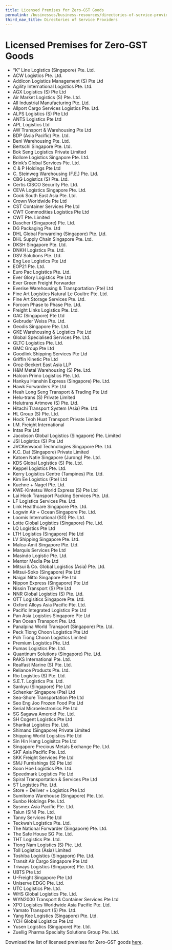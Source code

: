 ```yaml
---
title: Licensed Premises for Zero-GST Goods
permalink: /businesses/business-resources/directories-of-service-providers/licensed-premises-for-zero-gst-goods
third_nav_title: Directories of Service Providers
---
```


# Licensed Premises for Zero-GST Goods

-   “K” Line Logistics (Singapore) Pte. Ltd.
-   ACW Logistics Pte. Ltd.
-   Addicon Logistics Management (S) Pte Ltd
-   Agility International Logistics Pte. Ltd.
-   AGX Logistics (S) Pte Ltd
-   Air Market Logistics (S) Pte. Ltd.
-   All Industrial Manufacturing Pte. Ltd.
-   Allport Cargo Services Logistics Pte. Ltd.
-   ALPS Logistics (S) Pte Ltd
-   ANTS Logistics Pte Ltd
-   APL Logistics Ltd
-   AW Transport & Warehousing Pte Ltd
-   BDP (Asia Pacific) Pte. Ltd.
-   Beni Warehousing Pte. Ltd.
-   Bertschi Singapore Pte. Ltd.
-   Bok Seng Logistics Private Limited
-   Bollore Logistics Singapore Pte. Ltd.
-   Brink’s Global Services Pte. Ltd.
-   C & P Holdings Pte Ltd
-   C. Steinweg Warehousing (F.E.) Pte. Ltd.
-   CBG Logistics (S) Pte. Ltd.
-   Certis CISCO Security Pte. Ltd.
-   CEVA Logistics Singapore Pte. Ltd.
-   Cook South East Asia Pte. Ltd.
-   Crown Worldwide Pte Ltd
-   CST Container Services Pte Ltd
-   CWT Commodities Logistics Pte Ltd
-   CWT Pte. Limited
-   Dascher (Singapore) Pte. Ltd.
-   DG Packaging Pte. Ltd
-   DHL Global Forwarding (Singapore) Pte. Ltd.
-   DHL Supply Chain Singapore Pte. Ltd.
-   DKSH Singapore Pte. Ltd.
-   DNKH Logistics Pte. Ltd.
-   DSV Solutions Pte. Ltd.
-   Eng Lee Logistics Pte Ltd
-   EOP21 Pte. Ltd.
-   Euro Pac Logistics Pte. Ltd.
-   Ever Glory Logistics Pte Ltd
-   Ever Green Freight Forwarder
-   Everise Warehousing & Transportation (Pte) Ltd
-   Fine Art Logistics Natural Le Coultre Pte. Ltd.
-   Fine Art Storage Services Pte. Ltd.
-   Forcom Phase to Phase Pte. Ltd.
-   Freight Links Logistics Pte. Ltd.
-   GAC (Singapore) Pte Ltd
-   Gebruder Weiss Pte. Ltd.
-   Geodis Singapore Pte. Ltd.
-   GKE Warehousing & Logistics Pte Ltd
-   Global Specialised Services Pte. Ltd.
-   GLTC Logistics Pte. Ltd.
-   GMC Group Pte Ltd
-   Goodlink Shipping Services Pte Ltd
-   Griffin Kinetic Pte Ltd
-   Groz-Beckert East Asia LLP
-   H&M Metal Warehousing (S) Pte. Ltd.
-   Halcon Primo Logistics Pte. Ltd.
-   Hankyu Hanshin Express (Singapore) Pte. Ltd.
-   Hawk Forwarders Pte Ltd
-   Heah Long Seng Transport & Trading Pte Ltd
-   Helu-trans (S) Private Limited
-   Helutrans Artmove (S) Pte. Ltd.
-   Hitachi Transport System (Asia) Pte. Ltd.
-   HL Group (S) Pte. Ltd.
-   Hock Teoh Huat Transport Private Limited
-   I.M. Freight International
-   Intas Pte Ltd
-   Jacobson Global Logistics (Singapore) Pte. Limited
-   JSI Logistics (S) Pte Ltd
-   JVCKenwood Technologies Singapore Pte. Ltd.
-   K.C. Dat (Singapore) Private Limited
-   Katoen Natie Singapore (Jurong) Pte. Ltd.
-   KDS Global Logistics (S) Pte. Ltd.
-   Keppel Logistics Pte. Ltd.
-   Kerry Logistics Centre (Tampines) Pte. Ltd.
-   Kim Ee Logistics (Pte) Ltd
-   Kuehne + Nagel Pte. Ltd.
-   KWE-Kintetsu World Express (S) Pte Ltd
-   Lai Hock Transport Packing Services Pte. Ltd.
-   LF Logistics Services Pte. Ltd.
-   Link Healthcare Singapore Pte. Ltd.
-   Logwin Air + Ocean Singapore Pte. Ltd.
-   Loomis International (SG) Pte. Ltd.
-   Lotte Global Logistics (Singapore) Pte. Ltd.
-   LQ Logistics Pte Ltd
-   LTH Logistics (Singapore) Pte Ltd
-   LV Shipping Singapore Pte. Ltd.
-   Malca-Amit Singapore Pte. Ltd.
-   Marquis Services Pte Ltd
-   Masindo Logistic Pte. Ltd.
-   Mentor Media Pte Ltd
-   Mitsui & Co. Global Logistics (Asia) Pte. Ltd.
-   Mitsui-Soko (Singapore) Pte Ltd
-   Naigai Nitto Singapore Pte Ltd
-   Nippon Express (Singapore) Pte Ltd
-   Nissin Transport (S) Pte Ltd
-   NNR Global Logistics (S) Pte. Ltd.
-   OTT Logisitics Singapore Pte. Ltd.
-   Oxford Alloys Asia Pacific Pte. Ltd.
-   Pacific Integrated Logistics Pte Ltd
-   Pan Asia Logistics Singapore Pte Ltd
-   Pan Ocean Transport Pte. Ltd.
-   Panalpina World Transport (Singapore) Pte. Ltd.
-   Peck Tiong Choon Logistics Pte Ltd
-   Poh Tiong Choon Logistics Limited
-   Premium Logistics Pte. Ltd.
-   Pumas Logistics Pte. Ltd.
-   Quantinum Solutions (Singapore) Pte. Ltd.
-   RAKS International Pte. Ltd.
-   Realfast Marine (S) Pte. Ltd.
-   Reliance Products Pte. Ltd.
-   Rio Logistics (S) Pte. Ltd.
-   S.E.T. Logistics Pte. Ltd.
-   Sankyu (Singapore) Pte Ltd
-   Schenker Singapore (Pte) Ltd
-   Sea-Shore Transportation Pte Ltd
-   Seo Eng Joo Frozen Food Pte Ltd
-   Serial Microelectronics Pte Ltd
-   SG Sagawa Ameroid Pte. Ltd.
-   SH Cogent Logistics Pte Ltd
-   Sharikat Logistics Pte. Ltd.
-   Shimano (Singapore) Private Limited
-   Shipping World Logistics Pte Ltd
-   Sin Hin Hang Logisitcs Pte Ltd
-   Singapore Precious Metals Exchange Pte. Ltd.
-   SKF Asia Pacific Pte. Ltd.
-   SKK Freight Services Pte Ltd
-   SMJ Furnishings (S) Pte Ltd
-   Soon Hoe Logistics Pte. Ltd.
-   Speedmark Logistics Pte Ltd
-   Spiral Transportation & Services Pte Ltd
-   ST Logistics Pte. Ltd.
-   Store + Deliver + Logistics Pte Ltd
-   Sumitomo Warehouse (Singapore) Pte. Ltd.
-   Sunbo Holdings Pte. Ltd.
-   Sysmex Asia Pacific Pte. Ltd.
-   Taiun (SIN) Pte. Ltd.
-   Tanny Services Pte Ltd
-   Teckwah Logistics Pte. Ltd.
-   The National Forwarder (Singapore) Pte. Ltd.
-   The Safe House SG Pte. Ltd.
-   THT Logistics Pte. Ltd.
-   Tiong Nam Logistics (S) Pte. Ltd.
-   Toll Logistics (Asia) Limited
-   Toshiba Logistics (Singapore) Pte. Ltd.
-   Transit Air Cargo Singapore Pte Ltd
-   Triways Logistics (Singapore) Pte. Ltd.
-   UBTS Pte Ltd
-   U-Freight Singapore Pte Ltd
-   Uniserve EDGC Pte. Ltd.
-   UTC Logistics Pte. Ltd.
-   WHS Global Logistics Pte. Ltd.
-   WYN2000 Transport & Container Services Pte Ltd
-   XPO Logistics Worldwide Asia Pacific Pte. Ltd.
-   Yamato Transport (S) Pte. Ltd.
-   Yang Kee Logistics (Singapore) Pte. Ltd.
-   YCH Global Logistics Pte Ltd
-   Yusen Logistics (Singapore) Pte. Ltd.
-   Zuellig Pharma Specialty Solutions Group Pte. Ltd.

Download the list of licensed premises for Zero-GST goods [here](/documents/businesses/Licensed-Premises-for-ZeroGST-Goods-201119.pdf).
